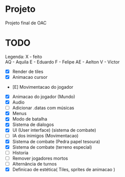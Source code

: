 # Projeto
Projeto final de OAC


# TODO
Legenda: 
X  - feito  
AQ - Aquila
E  - Eduardo
F  - Felipe
AE - Aelton
V  - Victor

- [X] Render de tiles
- [X] Animacao cursor
- [E] Movimentacao do jogador 
- [X] Animacao do jogador (Mundo)
- [X] Audio
- [ ] Adicionar .datas com músicas
- [X] Menus
- [X] Modo de batalha
- [X] Sistema de dialogos
- [X] UI (User interface) (sistema de combate)
- [ ] IA dos inimigos (Movimentacao)
- [X] Sistema de combate (Pedra papel tesoura)
- [X] Sistema de combate (terreno especial)
- [ ] Historia
- [ ] Remover jogadores mortos
- [ ] Alternância de turnos
- [X] Definicao de estética( Tiles, sprites de animacao )
